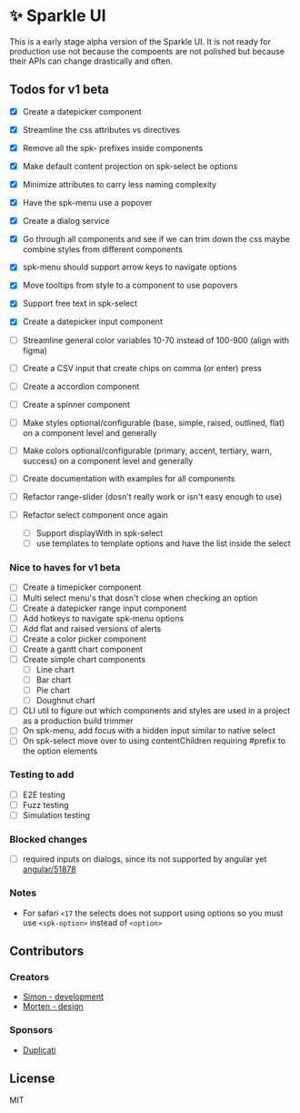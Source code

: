 # ✨ Sparkle UI

This is a early stage alpha version of the Sparkle UI. It is not ready for production use not because the compoents are not polished but because their APIs can change drastically and often.

## Todos for v1 beta

- [x] Create a datepicker component
- [x] Streamline the css attributes vs directives
- [x] Remove all the spk- prefixes inside components
- [x] Make default content projection on spk-select be options
- [x] Minimize attributes to carry less naming complexity
- [x] Have the spk-menu use a popover
- [x] Create a dialog service
- [x] Go through all components and see if we can trim down the css maybe combine styles from different components
- [x] spk-menu should support arrow keys to navigate options
- [x] Move tooltips from style to a component to use popovers
- [x] Support free text in spk-select
- [x] Create a datepicker input component

- [ ] Streamline general color variables 10-70 instead of 100-900 (align with figma)
- [ ] Create a CSV input that create chips on comma (or enter) press
- [ ] Create a accordion component
- [ ] Create a spinner component

- [ ] Make styles optional/configurable (base, simple, raised, outlined, flat) on a component level and generally
- [ ] Make colors optional/configurable (primary, accent, tertiary, warn, success) on a component level and generally
- [ ] Create documentation with examples for all components

- [ ] Refactor range-slider (dosn't really work or isn't easy enough to use)
- [ ] Refactor select component once again
  - [ ] Support displayWith in spk-select
  - [ ] use templates to template options and have the list inside the select

### Nice to haves for v1 beta

- [ ] Create a timepicker component
- [ ] Multi select menu's that dosn't close when checking an option
- [ ] Create a datepicker range input component
- [ ] Add hotkeys to navigate spk-menu options
- [ ] Add flat and raised versions of alerts
- [ ] Create a color picker component
- [ ] Create a gantt chart component
- [ ] Create simple chart components
  - [ ] Line chart
  - [ ] Bar chart
  - [ ] Pie chart
  - [ ] Doughnut chart
- [ ] CLI util to figure out which components and styles are used in a project as a production build trimmer
- [ ] On spk-menu, add focus with a hidden input similar to native select
- [ ] On spk-select move over to using contentChildren requiring #prefix to the option elements

### Testing to add

- [ ] E2E testing
- [ ] Fuzz testing
- [ ] Simulation testing

### Blocked changes

- [ ] required inputs on dialogs, since its not supported by angular yet [angular/51878](https://github.com/angular/angular/issues/51878)

### Notes

- For safari `<17` the selects does not support using options so you must use `<spk-option>` instead of `<option>`

## Contributors

### Creators

- [Simon - development](https://github.com/sp90)
- [Morten - design](https://x.com/mortenpx)

### Sponsors

- [Duplicati](https://duplicati.com)

## License

MIT
